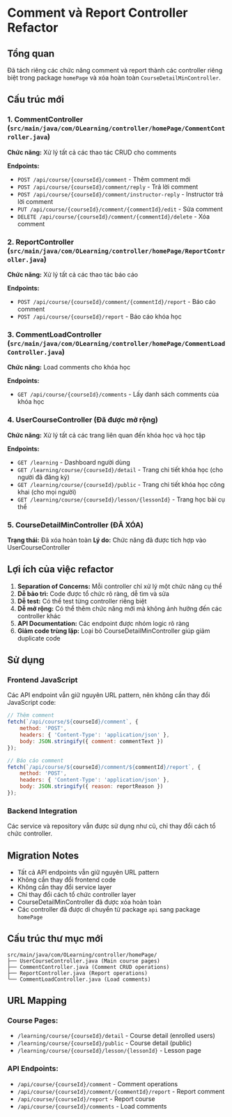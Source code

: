 # Comment và Report Controller Refactor

## Tổng quan
Đã tách riêng các chức năng comment và report thành các controller riêng biệt trong package `homePage` và xóa hoàn toàn `CourseDetailMinController`.

## Cấu trúc mới

### 1. CommentController (`src/main/java/com/OLearning/controller/homePage/CommentController.java`)
**Chức năng:** Xử lý tất cả các thao tác CRUD cho comments

**Endpoints:**
- `POST /api/course/{courseId}/comment` - Thêm comment mới
- `POST /api/course/{courseId}/comment/reply` - Trả lời comment
- `POST /api/course/{courseId}/comment/instructor-reply` - Instructor trả lời comment
- `PUT /api/course/{courseId}/comment/{commentId}/edit` - Sửa comment
- `DELETE /api/course/{courseId}/comment/{commentId}/delete` - Xóa comment

### 2. ReportController (`src/main/java/com/OLearning/controller/homePage/ReportController.java`)
**Chức năng:** Xử lý tất cả các thao tác báo cáo

**Endpoints:**
- `POST /api/course/{courseId}/comment/{commentId}/report` - Báo cáo comment
- `POST /api/course/{courseId}/report` - Báo cáo khóa học

### 3. CommentLoadController (`src/main/java/com/OLearning/controller/homePage/CommentLoadController.java`)
**Chức năng:** Load comments cho khóa học

**Endpoints:**
- `GET /api/course/{courseId}/comments` - Lấy danh sách comments của khóa học

### 4. UserCourseController (Đã được mở rộng)
**Chức năng:** Xử lý tất cả các trang liên quan đến khóa học và học tập

**Endpoints:**
- `GET /learning` - Dashboard người dùng
- `GET /learning/course/{courseId}/detail` - Trang chi tiết khóa học (cho người đã đăng ký)
- `GET /learning/course/{courseId}/public` - Trang chi tiết khóa học công khai (cho mọi người)
- `GET /learning/course/{courseId}/lesson/{lessonId}` - Trang học bài cụ thể

### 5. CourseDetailMinController (ĐÃ XÓA)
**Trạng thái:** Đã xóa hoàn toàn
**Lý do:** Chức năng đã được tích hợp vào UserCourseController

## Lợi ích của việc refactor

1. **Separation of Concerns:** Mỗi controller chỉ xử lý một chức năng cụ thể
2. **Dễ bảo trì:** Code được tổ chức rõ ràng, dễ tìm và sửa
3. **Dễ test:** Có thể test từng controller riêng biệt
4. **Dễ mở rộng:** Có thể thêm chức năng mới mà không ảnh hưởng đến các controller khác
5. **API Documentation:** Các endpoint được nhóm logic rõ ràng
6. **Giảm code trùng lặp:** Loại bỏ CourseDetailMinController giúp giảm duplicate code

## Sử dụng

### Frontend JavaScript
Các API endpoint vẫn giữ nguyên URL pattern, nên không cần thay đổi JavaScript code:

```javascript
// Thêm comment
fetch(`/api/course/${courseId}/comment`, {
    method: 'POST',
    headers: { 'Content-Type': 'application/json' },
    body: JSON.stringify({ comment: commentText })
});

// Báo cáo comment
fetch(`/api/course/${courseId}/comment/${commentId}/report`, {
    method: 'POST',
    headers: { 'Content-Type': 'application/json' },
    body: JSON.stringify({ reason: reportReason })
});
```

### Backend Integration
Các service và repository vẫn được sử dụng như cũ, chỉ thay đổi cách tổ chức controller.

## Migration Notes

- Tất cả API endpoints vẫn giữ nguyên URL pattern
- Không cần thay đổi frontend code
- Không cần thay đổi service layer
- Chỉ thay đổi cách tổ chức controller layer
- CourseDetailMinController đã được xóa hoàn toàn
- Các controller đã được di chuyển từ package `api` sang package `homePage`

## Cấu trúc thư mục mới

```
src/main/java/com/OLearning/controller/homePage/
├── UserCourseController.java (Main course pages)
├── CommentController.java (Comment CRUD operations)
├── ReportController.java (Report operations)
└── CommentLoadController.java (Load comments)
```

## URL Mapping

### Course Pages:
- `/learning/course/{courseId}/detail` - Course detail (enrolled users)
- `/learning/course/{courseId}/public` - Course detail (public)
- `/learning/course/{courseId}/lesson/{lessonId}` - Lesson page

### API Endpoints:
- `/api/course/{courseId}/comment` - Comment operations
- `/api/course/{courseId}/comment/{commentId}/report` - Report comment
- `/api/course/{courseId}/report` - Report course
- `/api/course/{courseId}/comments` - Load comments 
